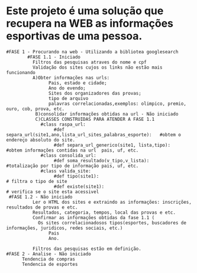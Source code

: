 # Este projeto é uma solução que recupera na WEB as informações esportivas de uma pessoa.  
 
    #FASE 1 - Procurando na web - Utilizando a bibliotea googlesearch
            #FASE 1.1 - Iniciado
              Filtros das pesquisas atraves do nome e cpf
              Validação dos sites cujos os links não estão mais funcionando          
              A)Obter informações nas urls:                               
                    Pais, estado e cidade;
                    Ano do evendo;
                    Sites dos organizadores das provas;
                    tipo de arquivo
                    palavras correlacionadas,exemplos: olimpico, premio, ouro, cob, prova, etc.
               B)consolidar informações obtidas na url - Não iniciado
               C)CLASSES CONSTRUIDAS PARA ATENDER A FASE 1.1
                 #class raspa_url:
                      #def separa_url(site1,ano,lista_url_sites_palabras_esporte):   #obtem o endereço absoluto do site.
                      #def separa_url_generico(site1, lista,tipo):                   #obtem informações contidas na url  pais, uf, etc.
                 #class consolida_url:
                      #def soma_resultado(v_tipo,v_lista):                           #totalização por tipo de informação pais, uf, etc.
                 #class valida_site:
                      #def tipo(site1):                                              # filtra o tipo de site 
                      #def existe(site1):                                            # verifica se o site esta acessivel           
     #FASE 1.2 - Não iniciado
              Ler o HTML dos sites e extraindo as informações: inscrições, resultados de provas e etc.
              Resultados, categoria, tempos, local das provas e etc.
              Confirmar as informações obtidas da fase 1.1 (
                Os sites correlacionadosos tipos(esportes, buscadores de informações, juridicos, redes sociais, etc.)                
                    Pais
                    Ano.
              
              Filtros das pesquisas estão em definição.
    #FASE 2 - Analise - Não iniciado
          Tendencia de compras
          Tendencia de esportes


